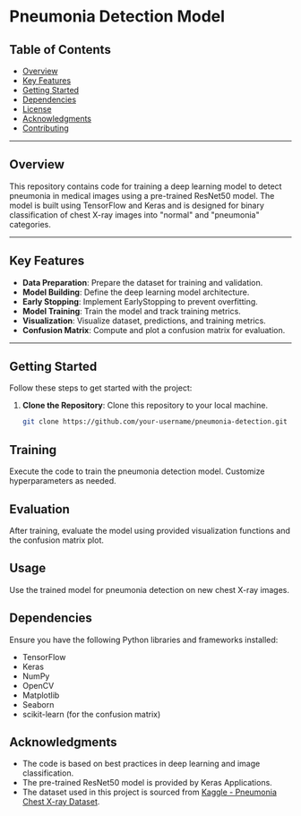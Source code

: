 # Pneumonia Detection Model

## Table of Contents

- [Overview](#overview)
- [Key Features](#key-features)
- [Getting Started](#getting-started)
- [Dependencies](#dependencies)
- [License](#license)
- [Acknowledgments](#acknowledgments)
- [Contributing](#contributing)

---

## Overview

This repository contains code for training a deep learning model to detect pneumonia in medical images using a pre-trained ResNet50 model. The model is built using TensorFlow and Keras and is designed for binary classification of chest X-ray images into "normal" and "pneumonia" categories.

---

## Key Features

- **Data Preparation**: Prepare the dataset for training and validation.
- **Model Building**: Define the deep learning model architecture.
- **Early Stopping**: Implement EarlyStopping to prevent overfitting.
- **Model Training**: Train the model and track training metrics.
- **Visualization**: Visualize dataset, predictions, and training metrics.
- **Confusion Matrix**: Compute and plot a confusion matrix for evaluation.

---

## Getting Started

Follow these steps to get started with the project:

1. **Clone the Repository**: Clone this repository to your local machine.

   ```bash
   git clone https://github.com/your-username/pneumonia-detection.git

## Training

Execute the code to train the pneumonia detection model. Customize hyperparameters as needed.

## Evaluation

After training, evaluate the model using provided visualization functions and the confusion matrix plot.

## Usage

Use the trained model for pneumonia detection on new chest X-ray images.



## Dependencies

Ensure you have the following Python libraries and frameworks installed:

- TensorFlow
- Keras
- NumPy
- OpenCV
- Matplotlib
- Seaborn
- scikit-learn (for the confusion matrix)

## Acknowledgments

- The code is based on best practices in deep learning and image classification.
- The pre-trained ResNet50 model is provided by Keras Applications.
- The dataset used in this project is sourced from [Kaggle - Pneumonia Chest X-ray Dataset](https://www.kaggle.com/datasets/lasaljaywardena/pneumonia-chest-x-ray-dataset).
